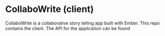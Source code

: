 # CollaboWrite (client)

CollaboWrite is a collaborative story telling app built with Ember. This repo contains the client. The API for the application can be found
